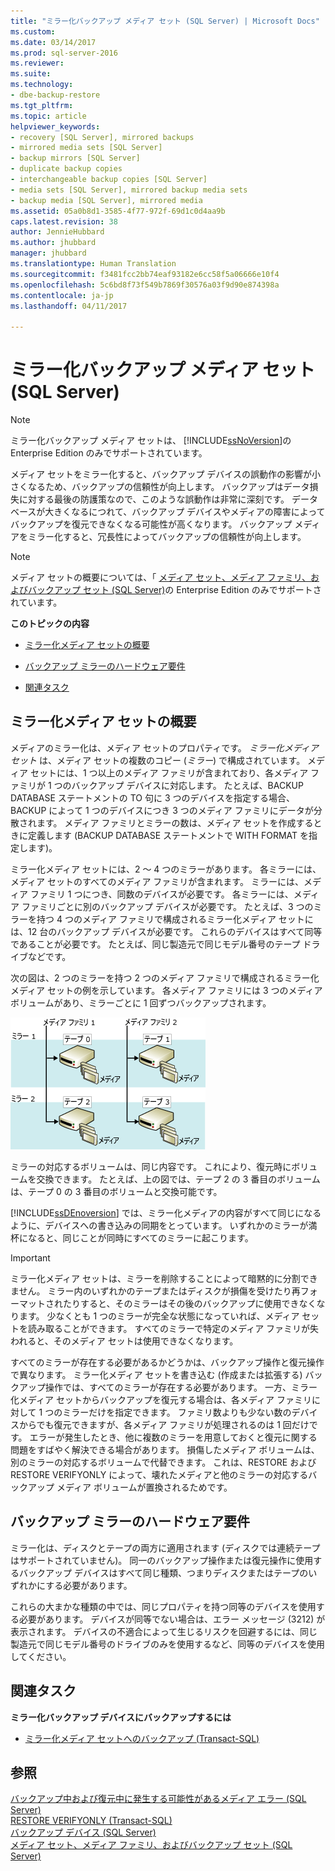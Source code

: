 ```yaml
---
title: "ミラー化バックアップ メディア セット (SQL Server) | Microsoft Docs"
ms.custom: 
ms.date: 03/14/2017
ms.prod: sql-server-2016
ms.reviewer: 
ms.suite: 
ms.technology:
- dbe-backup-restore
ms.tgt_pltfrm: 
ms.topic: article
helpviewer_keywords:
- recovery [SQL Server], mirrored backups
- mirrored media sets [SQL Server]
- backup mirrors [SQL Server]
- duplicate backup copies
- interchangeable backup copies [SQL Server]
- media sets [SQL Server], mirrored backup media sets
- backup media [SQL Server], mirrored media
ms.assetid: 05a0b8d1-3585-4f77-972f-69d1c0d4aa9b
caps.latest.revision: 38
author: JennieHubbard
ms.author: jhubbard
manager: jhubbard
ms.translationtype: Human Translation
ms.sourcegitcommit: f3481fcc2bb74eaf93182e6cc58f5a06666e10f4
ms.openlocfilehash: 5c6bd8f73f549b7869f30576a03f9d90e874398a
ms.contentlocale: ja-jp
ms.lasthandoff: 04/11/2017

---
```

# <a name="mirrored-backup-media-sets-sql-server"></a>ミラー化バックアップ メディア セット (SQL Server)
    
> [!NOTE]  
>  ミラー化バックアップ メディア セットは、 [!INCLUDE[ssNoVersion](../../includes/ssnoversion-md.md)]の Enterprise Edition のみでサポートされています。  
  
 メディア セットをミラー化すると、バックアップ デバイスの誤動作の影響が小さくなるため、バックアップの信頼性が向上します。 バックアップはデータ損失に対する最後の防護策なので、このような誤動作は非常に深刻です。 データベースが大きくなるにつれて、バックアップ デバイスやメディアの障害によってバックアップを復元できなくなる可能性が高くなります。 バックアップ メディアをミラー化すると、冗長性によってバックアップの信頼性が向上します。  
  
> [!NOTE]  
>  メディア セットの概要については、「 [メディア セット、メディア ファミリ、およびバックアップ セット &#40;SQL Server&#41;](../../relational-databases/backup-restore/media-sets-media-families-and-backup-sets-sql-server.md)の Enterprise Edition のみでサポートされています。  
  
 **このトピックの内容**  
  
-   [ミラー化メディア セットの概要](#OverviewofMirroredMediaSets)  
  
-   [バックアップ ミラーのハードウェア要件](#HardwareReqs)  
  
-   [関連タスク](#RelatedTasks)  
  
##  <a name="OverviewofMirroredMediaSets"></a> ミラー化メディア セットの概要  
 メディアのミラー化は、メディア セットのプロパティです。 *ミラー化メディア セット* は、メディア セットの複数のコピー (*ミラー*) で構成されています。 メディア セットには、1 つ以上のメディア ファミリが含まれており、各メディア ファミリが 1 つのバックアップ デバイスに対応します。 たとえば、BACKUP DATABASE ステートメントの TO 句に 3 つのデバイスを指定する場合、BACKUP によって 1 つのデバイスにつき 3 つのメディア ファミリにデータが分散されます。 メディア ファミリとミラーの数は、メディア セットを作成するときに定義します (BACKUP DATABASE ステートメントで WITH FORMAT を指定します)。  
  
 ミラー化メディア セットには、2 ～ 4 つのミラーがあります。 各ミラーには、メディア セットのすべてのメディア ファミリが含まれます。 ミラーには、メディア ファミリ 1 つにつき、同数のデバイスが必要です。 各ミラーには、メディア ファミリごとに別のバックアップ デバイスが必要です。 たとえば、3 つのミラーを持つ 4 つのメディア ファミリで構成されるミラー化メディア セットには、12 台のバックアップ デバイスが必要です。 これらのデバイスはすべて同等であることが必要です。 たとえば、同じ製造元で同じモデル番号のテープ ドライブなどです。  
  
 次の図は、2 つのミラーを持つ 2 つのメディア ファミリで構成されるミラー化メディア セットの例を示しています。 各メディア ファミリには 3 つのメディア ボリュームがあり、ミラーごとに 1 回ずつバックアップされます。  
  
 ![ミラー化メディア セット: 2 つのミラーから成る 2 つのファミリ](../../relational-databases/backup-restore/media/bnr-backup-media-mirror.gif "ミラー化メディア セット: 2 つのミラーから成る 2 つのファミリ")  
  
 ミラーの対応するボリュームは、同じ内容です。 これにより、復元時にボリュームを交換できます。 たとえば、上の図では、テープ 2 の 3 番目のボリュームは、テープ 0 の 3 番目のボリュームと交換可能です。  
  
 [!INCLUDE[ssDEnoversion](../../includes/ssdenoversion-md.md)] では、ミラー化メディアの内容がすべて同じになるように、デバイスへの書き込みの同期をとっています。 いずれかのミラーが満杯になると、同じことが同時にすべてのミラーに起こります。  
  
> [!IMPORTANT]  
>  ミラー化メディア セットは、ミラーを削除することによって暗黙的に分割できません。 ミラー内のいずれかのテープまたはディスクが損傷を受けたり再フォーマットされたりすると、そのミラーはその後のバックアップに使用できなくなります。 少なくとも 1 つのミラーが完全な状態になっていれば、メディア セットを読み取ることができます。 すべてのミラーで特定のメディア ファミリが失われると、そのメディア セットは使用できなくなります。  
  
 すべてのミラーが存在する必要があるかどうかは、バックアップ操作と復元操作で異なります。 ミラー化メディア セットを書き込む (作成または拡張する) バックアップ操作では、すべてのミラーが存在する必要があります。 一方、ミラー化メディア セットからバックアップを復元する場合は、各メディア ファミリに対して 1 つのミラーだけを指定できます。 ファミリ数よりも少ない数のデバイスからでも復元できますが、各メディア ファミリが処理されるのは 1 回だけです。 エラーが発生したとき、他に複数のミラーを用意しておくと復元に関する問題をすばやく解決できる場合があります。 損傷したメディア ボリュームは、別のミラーの対応するボリュームで代替できます。 これは、RESTORE および RESTORE VERIFYONLY によって、壊れたメディアと他のミラーの対応するバックアップ メディア ボリュームが置換されるためです。  
  
##  <a name="HardwareReqs"></a> バックアップ ミラーのハードウェア要件  
 ミラー化は、ディスクとテープの両方に適用されます (ディスクでは連続テープはサポートされていません)。 同一のバックアップ操作または復元操作に使用するバックアップ デバイスはすべて同じ種類、つまりディスクまたはテープのいずれかにする必要があります。  
  
 これらの大まかな種類の中では、同じプロパティを持つ同等のデバイスを使用する必要があります。 デバイスが同等でない場合は、エラー メッセージ (3212) が表示されます。 デバイスの不適合によって生じるリスクを回避するには、同じ製造元で同じモデル番号のドライブのみを使用するなど、同等のデバイスを使用してください。  
  
##  <a name="RelatedTasks"></a> 関連タスク  
 **ミラー化バックアップ デバイスにバックアップするには**  
  
-   [ミラー化メディア セットへのバックアップ &#40;Transact-SQL&#41;](../../relational-databases/backup-restore/back-up-to-a-mirrored-media-set-transact-sql.md)  
  
## <a name="see-also"></a>参照  
 [バックアップ中および復元中に発生する可能性があるメディア エラー &#40;SQL Server&#41;](../../relational-databases/backup-restore/possible-media-errors-during-backup-and-restore-sql-server.md)   
 [RESTORE VERIFYONLY &#40;Transact-SQL&#41;](../../t-sql/statements/restore-statements-verifyonly-transact-sql.md)   
 [バックアップ デバイス &#40;SQL Server&#41;](../../relational-databases/backup-restore/backup-devices-sql-server.md)   
 [メディア セット、メディア ファミリ、およびバックアップ セット &#40;SQL Server&#41;](../../relational-databases/backup-restore/media-sets-media-families-and-backup-sets-sql-server.md)  
  
  

